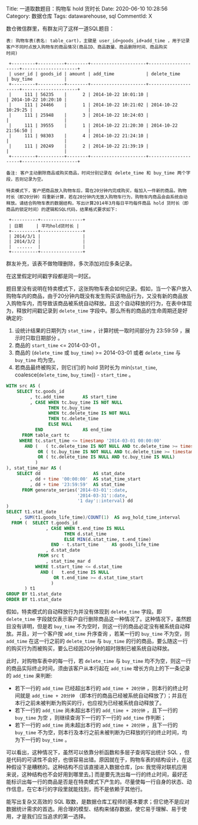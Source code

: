 Title: 一道取数题目：购物车 hold 货时长
Date: 2020-06-10 10:28:56
Category: 数据仓库
Tags: datawarehouse, sql
CommentId: X


数仓微信群里，有群友问了这样一道SQL题目：

```
表: 购物车表(表名: table_cart)，主键是 user_id+goods_id+add_time ，用于记录
客户不同时点放入购物车的商品情况(商品ID、商品数量、商品删除时间、商品购买
时间)

 +---------+----------+--------+---------------------+---------------------+---------------------+
 | user_id | goods_id | amount | add_time            | delete_time         | buy_time            |
 +---------+----------+--------+---------------------+---------------------+---------------------+
 |     111 | 56235    |      2 | 2014-10-22 10:01:10 |                     | 2014-10-22 10:20:10 |
 |     111 | 24466    |      1 | 2014-10-22 10:21:02 | 2014-10-22 10:29:25 |                     |
 |     111 | 25948    |      3 | 2014-10-22 10:24:03 |                     |                     |
 |     111 | 39555    |      1 | 2014-10-22 21:20:30 | 2014-10-22 21:56:50 |                     |
 |     111 | 98303    |      4 | 2014-10-22 21:24:10 |                     |                     |
 |     111 | 20249    |      2 | 2014-10-22 21:39:19 |                     |                     |
 +---------+----------+--------+---------------------+---------------------+---------------------+

备注: 客户主动删除商品或购买商品，时间分别记录在 delete_time 和 buy_time 两个字段，否则记录为空。

特卖模式下，客户把商品放入购物车后，需在20分钟内完成购买，每加入一件新的商品，购物
时长（即20分钟）将重新计算，若在20分钟内无放入购物车行为，购物车内商品会由系统自动
释放。请结合购物车表的数据结构，写出计算2014年3月每日平均每件商品 hold 货时长（即
商品的锁定时间）的逻辑和SQL代码，结果格式要求如下:

 +----------+----------------+
 | 日期     | 平均hold货时长 |
 +----------+----------------+
 | 2014/3/1 |                |
 | 2014/3/2 |                |
 |  ......  |                |
 +----------+----------------+

```

群友补充，该表不做物理删除，多次添加对应多条记录。


在这里假定时间戳字段都是同一时区。

题目里没有说明在特卖模式下，这张购物车表会如何记录。假如，当一个客户放入购物车内的商品，由于20分钟内既没有发生购买该物品行为，又没有新的商品放入购物车内，而导致该商品被系统自动释放。且这个自动释放的行为，在表中体现为，释放时间戳记录到 `delete_time` 字段中。那么所有的商品的生命周期还是好确定的:

1. 设统计结果的日期列为 `stat_time` ，计算时统一取时间部分为 23:59:59 ，展示时只取日期部分 。
2. 商品的 `start_time` <= 2014-03-01 。
3. 商品的 (`delete_time` 或 `buy_time`) >= 2014-03-01 或者 `delete_time` 与 `buy_time` 均为空。
4. 若商品最终被购买，则它(们)的 hold 货时长为 min(`stat_time`, coalesce(`delete_time`, `buy_time`)) - `start_time` 。


```sql
WITH src AS (
    SELECT tc.goods_id
         , tc.add_time       AS start_time
         , CASE WHEN tc.buy_time IS NOT NULL
                THEN tc.buy_time
                WHEN tc.delete_time IS NOT NULL
                THEN tc.delete_time
                ELSE NULL
           END               AS end_time
      FROM table_cart tc
     WHERE tc.start_time <= timestamp '2014-03-01 00:00:00'
       AND (   ( tc.delete_time IS NOT NULL AND tc.delete_time >= timestamp '2014-03-01 00:00:00' )
            OR ( tc.buy_time IS NOT NULL AND tc.delete_time >= timestamp '2014-03-01 00:00:00' )
            OR ( tc.delete_time IS NULL AND tc.buy_time IS NULL)
           )
), stat_time_mar AS (
    SELECT dd                    AS stat_date
         , dd + time '00:00:00'  AS stat_time_start
         , dd + time '23:59:59'  AS stat_time
      FROM generate_series('2014-03-01'::date,
                           '2014-03-31'::date,
                           '1 day'::interval) dd
) 
SELECT t1.stat_date
     , SUM(t1.goods_life_time)/COUNT(1)  AS avg_hold_time_interval
  FROM (  SELECT t.goods_id
               , CASE WHEN t.end_time IS NULL
                      THEN d.stat_time
                      ELSE MIN(d.stat_time, t.end_time)
                 END - t.start_time     AS goods_life_time
               , d.stat_date
            FROM src t
               , stat_time_mar d
           WHERE t.start_time <= d.stat_time 
             AND (   t.end_time IS NULL
                  OR t.end_time >= d.stat_time_start
                 )
       ) t1
GROUP BY t1.stat_date
ORDER BY t1.stat_date

```

假如，特卖模式的自动释放行为并没有体现到 `delete_time` 字段。即 `delete_time` 字段就仅表示客户自行删除商品这一种情况了。这种情况下，虽然题目没有讲明，但是若 `buy_time` 不为空时，则这一行的商品必定没有被系统自动释放。并且，对一个客户按 `add_time` 升序查询 ，若某一行的 `buy_time` 不为空，则 `add_time` 在这一行之前的 `delete_time` 与 `buy_time` 的行的商品，要么随这一行的购买行为而被购买，要么已经因20分钟的超时限制已被系统自动释放。

此时，对购物车表中的每一行，若 `delete_time` 与 `buy_time` 均不为空，则这一行的商品实际终止时间，须由该客户从本行起在 `add_time` 增长方向上的下一条记录的 `add_time` 来判断: 

+ 若下一行的 `add_time` 已经超出本行的 `add_time + 20分钟` ，则本行的终止时间就是 `add_time + 20分钟` （即本行的商品已经被系统自动释放了）；并且在本行之前未被判断为购买的行，也应视为已经被系统自动释放了。
+ 若下一行的 `add_time` 尚未超出本行的 `add_time + 20分钟` ，且下一行的 `buy_time` 为空 ，则继续查询下一行的下一行的 `add_time` 作判断；
+ 若下一行的 `add_time` 尚未超出本行的 `add_time + 20分钟` ，且下一行的 `buy_time` 不为空，则本行及本行之前未被判断为已释放的行的终止时间，均为下一行的 `buy_time` 。

可以看出，这种情况下，虽然可以依靠分析函数和多层子查询写出统计 SQL ，但是代码的可读性不会好，也很容易出错。原因就在于，购物车表的结构设计，在这种假设下是糟糕的。这种结构不应该直接进入数据仓库，[ps: 我觉得对联机应用来说，这种结构也不会好用到哪里去。] 而是要先洗出每一行的终止时间，最好还能标识出每一行的商品是否是在特卖模式下产生的。尽量使每一行自身的状态、动作信息，在它本行的字段里就能找到，而不是依赖于其他行。

能写出复杂又高效的 SQL 取数，是数据仓库工程师的基本要求；但它绝不是应对数据统计需求的首选。用合理的模型、结构来储存数据，使它易于理解、易于使用，才是我们应当追求的第一选择。
